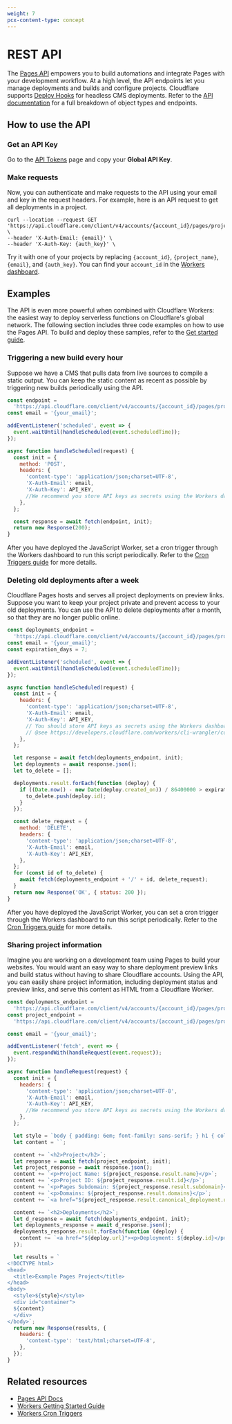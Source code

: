 ```yaml
---
weight: 7
pcx-content-type: concept
---
```


# REST API

The [Pages API](https://api.cloudflare.com/#pages-project-properties) empowers you to build automations and integrate Pages with your development workflow. At a high level, the API endpoints let you manage deployments and builds and configure projects. Cloudflare supports [Deploy Hooks](/platform/deploy-hooks) for headless CMS deployments. Refer to the [API documentation](https://api.cloudflare.com/) for a full breakdown of object types and endpoints.

## How to use the API

### Get an API Key

Go to the [API Tokens](https://dash.cloudflare.com/profile/api-tokens) page and copy your **Global API Key**.

### Make requests

Now, you can authenticate and make requests to the API using your email and key in the request headers. For example, here is an API request to get all deployments in a project.

```
curl --location --request GET 'https://api.cloudflare.com/client/v4/accounts/{account_id}/pages/projects/{project_name}/deployments' \
--header 'X-Auth-Email: {email}' \
--header 'X-Auth-Key: {auth_key}' \
```

Try it with one of your projects by replacing `{account_id}`, `{project_name}`, `{email}`, and `{auth_key}`. You can find your `account_id` in the [Workers dashboard](https://dash.cloudflare.com/?to=/:account/workers).

## Examples

The API is even more powerful when combined with Cloudflare Workers: the easiest way to deploy serverless functions on Cloudflare's global network. The following section includes three code examples on how to use the Pages API. To build and deploy these samples, refer to the [Get started guide](https://developers.cloudflare.com/workers/get-started/guide).

### Triggering a new build every hour

Suppose we have a CMS that pulls data from live sources to compile a static output. You can keep the static content as recent as possible by triggering new builds periodically using the API.

```js
const endpoint =
  'https://api.cloudflare.com/client/v4/accounts/{account_id}/pages/projects/{project_name}/deployments';
const email = '{your_email}';

addEventListener('scheduled', event => {
  event.waitUntil(handleScheduled(event.scheduledTime));
});

async function handleScheduled(request) {
  const init = {
    method: 'POST',
    headers: {
      'content-type': 'application/json;charset=UTF-8',
      'X-Auth-Email': email,
      'X-Auth-Key': API_KEY,
      //We recommend you store API keys as secrets using the Workers dashboard or using Wrangler as documented here https://developers.cloudflare.com/workers/cli-wrangler/commands#secret
    },
  };

  const response = await fetch(endpoint, init);
  return new Response(200);
}
```

After you have deployed the JavaScript Worker, set a cron trigger through the Workers dashboard to run this script periodically. Refer to the [Cron Triggers guide](https://developers.cloudflare.com/workers/platform/cron-triggers) for more details.

### Deleting old deployments after a week

Cloudflare Pages hosts and serves all project deployments on preview links. Suppose you want to keep your project private and prevent access to your old deployments. You can use the API to delete deployments after a month, so that they are no longer public online.

```js
const deployments_endpoint =
  'https://api.cloudflare.com/client/v4/accounts/{account_id}/pages/projects/{project_name}/deployments';
const email = '{your_email}';
const expiration_days = 7;

addEventListener('scheduled', event => {
  event.waitUntil(handleScheduled(event.scheduledTime));
});

async function handleScheduled(request) {
  const init = {
    headers: {
      'content-type': 'application/json;charset=UTF-8',
      'X-Auth-Email': email,
      'X-Auth-Key': API_KEY,
      // You should store API keys as secrets using the Workers dashboard or using Wrangler
      // @see https://developers.cloudflare.com/workers/cli-wrangler/commands#secret
    },
  };

  let response = await fetch(deployments_endpoint, init);
  let deployments = await response.json();
  let to_delete = [];

  deployments.result.forEach(function (deploy) {
    if ((Date.now() - new Date(deploy.created_on)) / 86400000 > expiration_days) {
      to_delete.push(deploy.id);
    }
  });

  const delete_request = {
    method: 'DELETE',
    headers: {
      'content-type': 'application/json;charset=UTF-8',
      'X-Auth-Email': email,
      'X-Auth-Key': API_KEY,
    },
  };
  for (const id of to_delete) {
    await fetch(deployments_endpoint + '/' + id, delete_request);
  }
  return new Response('OK', { status: 200 });
}
```

After you have deployed the JavaScript Worker, you can set a cron trigger through the Workers dashboard to run this script periodically. Refer to the [Cron Triggers guide](https://developers.cloudflare.com/workers/platform/cron-triggers) for more details.

### Sharing project information

Imagine you are working on a development team using Pages to build your websites. You would want an easy way to share deployment preview links and build status without having to share Cloudflare accounts. Using the API, you can easily share project information, including deployment status and preview links, and serve this content as HTML from a Cloudflare Worker.

```js
const deployments_endpoint =
  'https://api.cloudflare.com/client/v4/accounts/{account_id}/pages/projects/{project_name}/deployments';
const project_endpoint =
  'https://api.cloudflare.com/client/v4/accounts/{account_id}/pages/projects/{project_name}';

const email = '{your_email}';

addEventListener('fetch', event => {
  event.respondWith(handleRequest(event.request));
});

async function handleRequest(request) {
  const init = {
    headers: {
      'content-type': 'application/json;charset=UTF-8',
      'X-Auth-Email': email,
      'X-Auth-Key': API_KEY,
      //We recommend you store API keys as secrets using the Workers dashboard or using Wrangler as documented here https://developers.cloudflare.com/workers/cli-wrangler/commands#secret
    },
  };

  let style = `body { padding: 6em; font-family: sans-serif; } h1 { color: #f6821f }`;
  let content = ``;

  content += `<h2>Project</h2>`;
  let response = await fetch(project_endpoint, init);
  let project_response = await response.json();
  content += `<p>Project Name: ${project_response.result.name}</p>`;
  content += `<p>Project ID: ${project_response.result.id}</p>`;
  content += `<p>Pages Subdomain: ${project_response.result.subdomain}</p>`;
  content += `<p>Domains: ${project_response.result.domains}</p>`;
  content += `<a href="${project_response.result.canonical_deployment.url}"><p>Latest preview: ${project_response.result.canonical_deployment.url}</p></a>`;

  content += `<h2>Deployments</h2>`;
  let d_response = await fetch(deployments_endpoint, init);
  let deployments_response = await d_response.json();
  deployments_response.result.forEach(function (deploy) {
    content += `<a href="${deploy.url}"><p>Deployment: ${deploy.id}</p></a>`;
  });

  let results = `
<!DOCTYPE html>
<head>
  <title>Example Pages Project</title>
</head>
<body>
  <style>${style}</style>
  <div id="container">
  ${content}
  </div>
</body>`;
  return new Response(results, {
    headers: {
      'content-type': 'text/html;charset=UTF-8',
    },
  });
}
```

## Related resources

- [Pages API Docs](https://api.cloudflare.com/#pages-project-properties)
- [Workers Getting Started Guide](https://developers.cloudflare.com/workers/get-started/guide)
- [Workers Cron Triggers](https://developers.cloudflare.com/workers/platform/cron-triggers)
